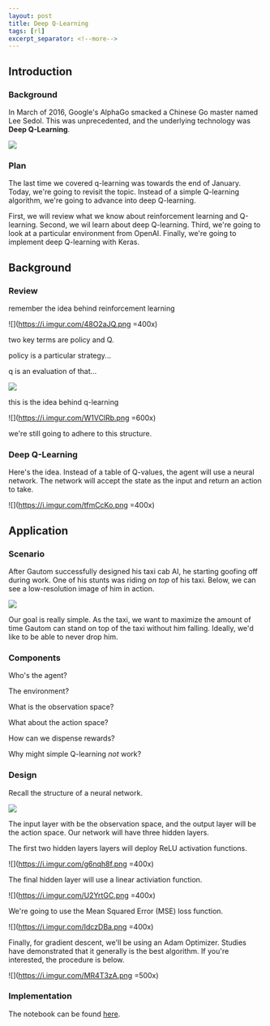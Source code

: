 ```yaml
---
layout: post
title: Deep Q-Learning
tags: [rl]
excerpt_separator: <!--more-->
---
```


## Introduction

### Background

In March of 2016, Google's AlphaGo smacked a Chinese Go master named Lee Sedol. This was unprecedented, and the underlying technology was **Deep Q-Learning**.

![](https://i.imgur.com/rQqiYOK.png)

### Plan

The last time we covered q-learning was towards the end of January. Today, we're going to revisit the topic. Instead of a simple Q-learning algorithm, we're going to advance into deep Q-learning.

First, we will review what we know about reinforcement learning and Q-learning. Second, we wil learn about deep Q-learning. Third, we're going to look at a particular environment from OpenAI. Finally, we're going to implement deep Q-learning with Keras.

## Background

### Review


remember the idea behind reinforcement learning


![](https://i.imgur.com/48O2aJQ.png =400x)

two key terms are policy and Q.

policy is a particular strategy...

q is an evaluation of that...

![](https://i.imgur.com/VsP7imb.png)


this is the idea behind q-learning

![](https://i.imgur.com/W1VClRb.png =600x)

we're still going to adhere to this structure.

### Deep Q-Learning

Here's the idea. Instead of a table of Q-values, the agent will use a neural network. The network will accept the state as the input and return an action to take.

![](https://i.imgur.com/tfmCcKo.png =400x)


## Application

### Scenario

After Gautom successfully designed his taxi cab AI, he starting goofing off during work. One of his stunts was riding *on top* of his taxi. Below, we can see a low-resolution image of him in action.

![](https://cdn-images-1.medium.com/max/1600/1*oMSg2_mKguAGKy1C64UFlw.gif)

Our goal is really simple. As the taxi, we want to maximize the amount of time Gautom can stand on top of the taxi without him falling. Ideally, we'd like to be able to never drop him.

### Components

Who's the agent?

The environment?

What is the observation space?

What about the action space?

How can we dispense rewards?

Why might simple Q-learning *not* work?

### Design

Recall the structure of a neural network.

![](https://i.imgur.com/9enGnpN.png)

The input layer with be the observation space, and the output layer will be the action space. Our network will have three hidden layers.

The first two hidden layers layers will deploy ReLU activation functions.

![](https://i.imgur.com/g6nqh8f.png =400x)

The final hidden layer will use a linear activiation function.

![](https://i.imgur.com/U2YrtGC.png =400x)

We're going to use the Mean Squared Error (MSE) loss function. 

![](https://i.imgur.com/IdczDBa.png =400x)


Finally, for gradient descent, we'll be using an Adam Optimizer. Studies have demonstrated that it generally is the best algorithm. If you're interested, the procedure is below.

![](https://i.imgur.com/MR4T3zA.png =500x)

### Implementation

The notebook can be found [here](https://colab.research.google.com/drive/1l1swesXldH25hR7MntJ3Z3Griex8LerL).
